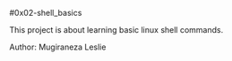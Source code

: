 #0x02-shell_basics

This project is about learning basic linux shell commands.

Author: Mugiraneza Leslie
